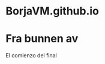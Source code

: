 # BorjaVM.github.io
<!DOCTYPE html>
<html lang="en">
<head>
    <meta charset="UTF-8">
    <meta name="viewport" content="width=device-width, initial-scale=1.0">
    <title>PortfolioBVM</title>
</head>
<body>
    <h1>Fra bunnen av</h1>
    <p>El comienzo del final</p>
</body>
</html>
